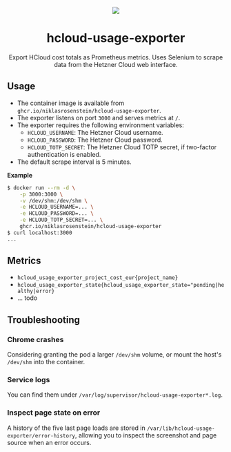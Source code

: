 <p align="center"><img src="./hcloud-usage-exporter.jpg"></p>

<h1 align="center">hcloud-usage-exporter</h1>

<p align="center">Export HCloud cost totals as Prometheus metrics. Uses Selenium to scrape data from the Hetzner Cloud
web interface.</p>

## Usage

* The container image is available from `ghcr.io/niklasrosenstein/hcloud-usage-exporter`.
* The exporter listens on port `3000` and serves metrics at `/`.
* The exporter requires the following environment variables:
  * `HCLOUD_USERNAME`: The Hetzner Cloud username.
  * `HCLOUD_PASSWORD`: The Hetzner Cloud password.
  * `HCLOUD_TOTP_SECRET`: The Hetzner Cloud TOTP secret, if two-factor authentication is enabled.
* The default scrape interval is 5 minutes.

__Example__

```bash
$ docker run --rm -d \
    -p 3000:3000 \
    -v /dev/shm:/dev/shm \
    -e HCLOUD_USERNAME=... \
    -e HCLOUD_PASSWORD=... \
    -e HCLOUD_TOTP_SECRET=... \
    ghcr.io/niklasrosenstein/hcloud-usage-exporter
$ curl localhost:3000
...
```

## Metrics

* `hcloud_usage_exporter_project_cost_eur{project_name}`
* `hcloud_usage_exporter_state{hcloud_usage_exporter_state="pending|healthy|error}`
* ... todo

## Troubleshooting

### Chrome crashes

Considering granting the pod a larger `/dev/shm` volume, or mount the host's `/dev/shm` into the container.

### Service logs

You can find them under `/var/log/supervisor/hcloud-usage-exporter*.log`.

### Inspect page state on error

A history of the five last page loads are stored in `/var/lib/hcloud-usage-exporter/error-history`, allowing you
to inspect the screenshot and page source when an error occurs.
